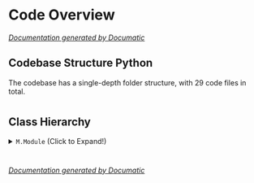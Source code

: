 # Code Overview

[_Documentation generated by Documatic_](https://www.documatic.com)

<!---Documatic-section-Codebase Structure Python-start--->
## Codebase Structure Python

The codebase has a single-depth folder structure,
                with 29 code files in total.

# #
<!---Documatic-section-Codebase Structure Python-end--->

<!---Documatic-section-Class Hierarchy-start--->
## Class Hierarchy

<!---Documatic-block-M.Module-start--->
<details>
	<summary><code>M.Module</code> (Click to Expand!)</summary>

* model.cascade_emd.network.Network
* model.cascade_fpn.network.Cascade
* model.cascade_fpn.network.Network
* model.cascade_fpn.network.RCNN
* model.emd_refine.network.Network
* model.emd_refine.network.RCNN
* model.emd_simple.network.Network
* model.emd_simple.network.RCNN
* model.fpn_baseline.network.Network
* model.fpn_baseline.network.RCNN
</details>
<!---Documatic-block-M.Module-end--->

# #
<!---Documatic-section-Class Hierarchy-end--->

[_Documentation generated by Documatic_](https://www.documatic.com)